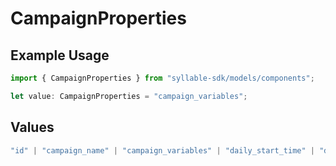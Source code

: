 # CampaignProperties

## Example Usage

```typescript
import { CampaignProperties } from "syllable-sdk/models/components";

let value: CampaignProperties = "campaign_variables";
```

## Values

```typescript
"id" | "campaign_name" | "campaign_variables" | "daily_start_time" | "daily_end_time" | "source" | "caller_id" | "updated_at" | "label" | "labels"
```